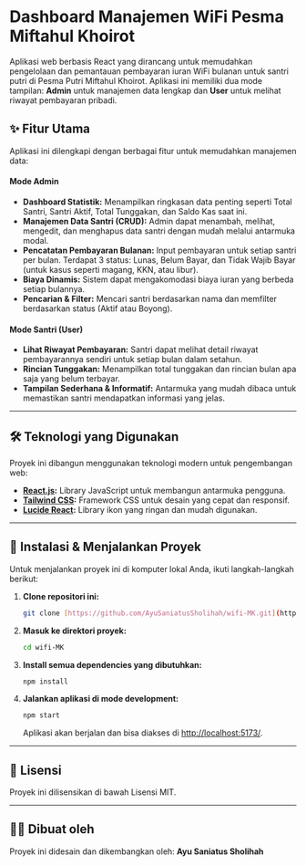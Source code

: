# Dashboard Manajemen WiFi Pesma Miftahul Khoirot

Aplikasi web berbasis React yang dirancang untuk memudahkan pengelolaan dan pemantauan pembayaran iuran WiFi bulanan untuk santri putri di Pesma Putri Miftahul Khoirot. Aplikasi ini memiliki dua mode tampilan: **Admin** untuk manajemen data lengkap dan **User** untuk melihat riwayat pembayaran pribadi.

## ✨ Fitur Utama

Aplikasi ini dilengkapi dengan berbagai fitur untuk memudahkan manajemen data:

#### Mode Admin
- **Dashboard Statistik:** Menampilkan ringkasan data penting seperti Total Santri, Santri Aktif, Total Tunggakan, dan Saldo Kas saat ini.
- **Manajemen Data Santri (CRUD):** Admin dapat menambah, melihat, mengedit, dan menghapus data santri dengan mudah melalui antarmuka modal.
- **Pencatatan Pembayaran Bulanan:** Input pembayaran untuk setiap santri per bulan. Terdapat 3 status: Lunas, Belum Bayar, dan Tidak Wajib Bayar (untuk kasus seperti magang, KKN, atau libur).
- **Biaya Dinamis:** Sistem dapat mengakomodasi biaya iuran yang berbeda setiap bulannya.
- **Pencarian & Filter:** Mencari santri berdasarkan nama dan memfilter berdasarkan status (Aktif atau Boyong).

#### Mode Santri (User)
- **Lihat Riwayat Pembayaran:** Santri dapat melihat detail riwayat pembayarannya sendiri untuk setiap bulan dalam setahun.
- **Rincian Tunggakan:** Menampilkan total tunggakan dan rincian bulan apa saja yang belum terbayar.
- **Tampilan Sederhana & Informatif:** Antarmuka yang mudah dibaca untuk memastikan santri mendapatkan informasi yang jelas.

---

## 🛠️ Teknologi yang Digunakan

Proyek ini dibangun menggunakan teknologi modern untuk pengembangan web:

- **[React.js](https://reactjs.org/):** Library JavaScript untuk membangun antarmuka pengguna.
- **[Tailwind CSS](https://tailwindcss.com/):** Framework CSS untuk desain yang cepat dan responsif.
- **[Lucide React](https://lucide.dev/):** Library ikon yang ringan dan mudah digunakan.

---

## 🚀 Instalasi & Menjalankan Proyek

Untuk menjalankan proyek ini di komputer lokal Anda, ikuti langkah-langkah berikut:

1.  **Clone repositori ini:**
    ```bash
    git clone [https://github.com/AyuSaniatusSholihah/wifi-MK.git](https://github.com/AyuSaniatusSholihah/wifi-MK.git)
    ```

2.  **Masuk ke direktori proyek:**
    ```bash
    cd wifi-MK
    ```

3.  **Install semua dependencies yang dibutuhkan:**
    ```bash
    npm install
    ```

4.  **Jalankan aplikasi di mode development:**
    ```bash
    npm start
    ```
    Aplikasi akan berjalan dan bisa diakses di [http://localhost:5173/](http://localhost:5173/).

---

## 📄 Lisensi

Proyek ini dilisensikan di bawah Lisensi MIT.

---

## 👩‍💻 Dibuat oleh

Proyek ini didesain dan dikembangkan oleh:
**Ayu Saniatus Sholihah**
